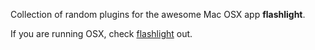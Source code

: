 

Collection of random plugins for the awesome Mac OSX app **flashlight**.

If you are running OSX, check <a href="http://flashlight.nateparrott.com" target="_blank">flashlight</a> out.